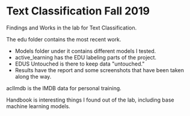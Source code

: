 # Text Classification Fall 2019
Findings and Works in the lab for Text Classification.

The edu folder contains the most recent work. 
- Models folder under it contains different models I tested.
- active_learning has the EDU labeling parts of the project. 
- EDUS Untouched is there to keep data "untouched."
- Results have the report and some screenshots that have been taken along the way.

aclImdb is the IMDB data for personal training.

Handbook is interesting things I found out of the lab, including base machine learning models.
